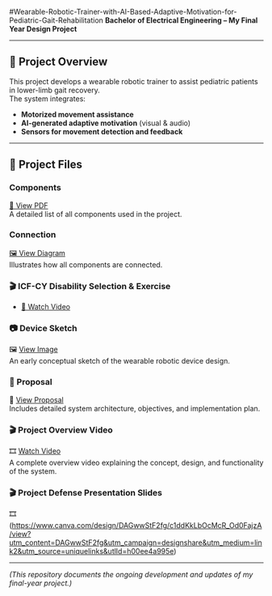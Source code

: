 #Wearable-Robotic-Trainer-with-AI-Based-Adaptive-Motivation-for-Pediatric-Gait-Rehabilitation
**Bachelor of Electrical Engineering – My Final Year Design Project**  

---

## 📌 Project Overview
This project develops a wearable robotic trainer to assist pediatric patients in lower-limb gait recovery.  
The system integrates:
- **Motorized movement assistance**
- **AI-generated adaptive motivation** (visual & audio)
- **Sensors for movement detection and feedback**

---

## 📂 Project Files

###  Components
[📄 View PDF](Components.pdf)  
A detailed list of all components used in the project.

###  Connection
[🖼 View Diagram](connection.pdf)  
Illustrates how all components are connected.

### 🎬 ICF-CY Disability Selection & Exercise
- [🎥 Watch Video ](disability-selection.mp4)  

### 📷 Device Sketch  
🖼 [View Image](device-sketch.png)  
An early conceptual sketch of the wearable robotic device design.

### 📄 Proposal  
📘 [View Proposal](proposal.pdf)  
Includes detailed system architecture, objectives, and implementation plan.

### 🎬 Project Overview Video  
🎞 [Watch Video](project-overview.mp4)  
A complete overview video explaining the concept, design, and functionality of the system.

### 🎬 Project Defense Presentation Slides   
🎞 (https://www.canva.com/design/DAGwwStF2fg/c1ddKkLbOcMcR_Od0FajzA/view?utm_content=DAGwwStF2fg&utm_campaign=designshare&utm_medium=link2&utm_source=uniquelinks&utlId=h00ee4a995e) 

---

*(This repository documents the ongoing development and updates of my final-year project.)*


